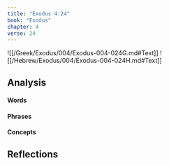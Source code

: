 ```yaml
---
title: "Exodus 4:24"
book: "Exodus"
chapter: 4
verse: 24
---
```

![[/Greek/Exodus/004/Exodus-004-024G.md#Text]]
![[/Hebrew/Exodus/004/Exodus-004-024H.md#Text]]

## Analysis

#### Words

#### Phrases

#### Concepts

## Reflections
